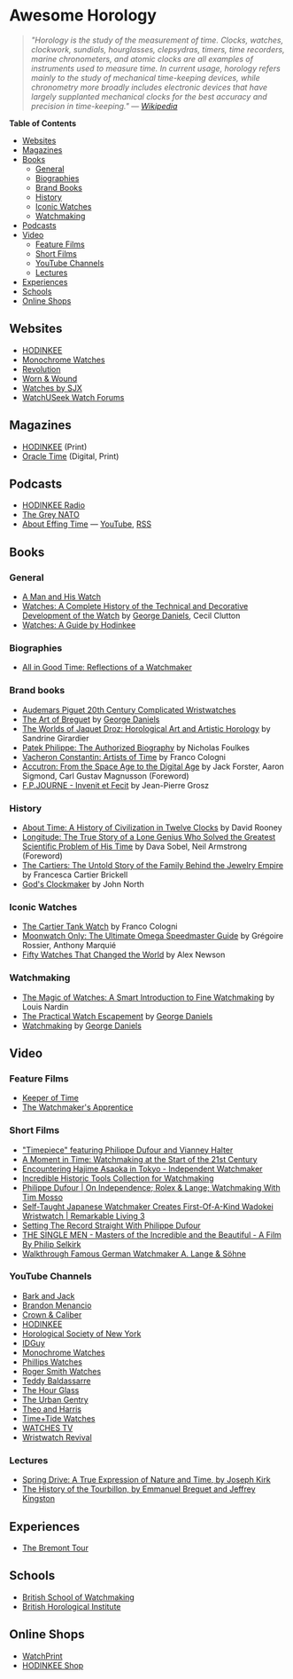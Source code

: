 # Awesome Horology

> _"Horology is the study of the measurement of time. Clocks, watches, clockwork, sundials, hourglasses, clepsydras, timers, time recorders, marine chronometers, and atomic clocks are all examples of instruments used to measure time. In current usage, horology refers mainly to the study of mechanical time-keeping devices, while chronometry more broadly includes electronic devices that have largely supplanted mechanical clocks for the best accuracy and precision in time-keeping." — [Wikipedia](https://en.wikipedia.org/wiki/Horology)_

**Table of Contents**

- [Websites](#websites)
- [Magazines](#magazines)
- [Books](#books)
  - [General](#general)
  - [Biographies](#biographies)
  - [Brand Books](#brand-books)
  - [History](#history)
  - [Iconic Watches](#iconic-watches)
  - [Watchmaking](#watchmaking)
- [Podcasts](#podcasts)
- [Video](#video)
  - [Feature Films](#feature-films)
  - [Short Films](#short-films)
  - [YouTube Channels](#youtube-channels)
  - [Lectures](#lectures)
- [Experiences](#experiences)
- [Schools](#schools)
- [Online Shops](#online-shops)

## Websites

- [HODINKEE](https://www.hodinkee.com/)
- [Monochrome Watches](https://monochrome-watches.com/)
- [Revolution](https://revolutionwatch.com/)
- [Worn & Wound](https://wornandwound.com/)
- [Watches by SJX](https://watchesbysjx.com/)
- [WatchUSeek Watch Forums](https://www.watchuseek.com/)

## Magazines

- [HODINKEE](https://www.hodinkee.com/magazine) (Print)
- [Oracle Time](https://oracleoftime.com/magazine/) (Digital, Print)

## Podcasts

- [HODINKEE Radio](https://www.hodinkee.com/browse/hodinkee-radio)
- [The Grey NATO](https://thegreynato.com/)
- [About Effing Time](https://abouteffingtime.net/password) — [YouTube](https://www.youtube.com/channel/UCqRdOESEo9GGB1zh4YW1iKw), [RSS](https://feeds.buzzsprout.com/2001228.rss)

## Books

### General

- [A Man and His Watch](https://www.goodreads.com/en/book/show/36361178-a-man-and-his-watch)
- [Watches: A Complete History of the Technical and Decorative Development of the Watch](https://www.goodreads.com/book/show/58578773-watches) by [George Daniels](https://www.danielslondon.com/), Cecil Clutton
- [Watches: A Guide by Hodinkee](https://www.goodreads.com/book/show/50240178-watches)

### Biographies

- [All in Good Time: Reflections of a Watchmaker](https://www.goodreads.com/en/book/show/8845277-all-in-good-time)

### Brand books

- [Audemars Piguet 20th Century Complicated Wristwatches](https://www.hodinkee.com/articles/audemars-piguet-20th-century-complicated-wristwatches)
- [The Art of Breguet](https://www.goodreads.com/book/show/53426662-art-of-breguet-the) by [George Daniels](https://www.danielslondon.com/)
- [The Worlds of Jaquet Droz: Horological Art and Artistic Horology](https://www.amazon.com/Worlds-Jaquet-Droz-Horological-Artistic/dp/2940506396) by Sandrine Girardier
- [Patek Philippe: The Authorized Biography](https://www.goodreads.com/book/show/27882472-patek-philippe) by Nicholas Foulkes
- [Vacheron Constantin: Artists of Time](https://www.goodreads.com/book/show/25489335-vacheron-constantin) by Franco Cologni
- [Accutron: From the Space Age to the Digital Age](https://www.accutronwatch.com/products/0d043) by Jack Forster, Aaron Sigmond, Carl Gustav Magnusson (Foreword)
- [F.P.JOURNE - Invenit et Fecit](https://watchprint.com/en/brands-that-make-it-happen/292-fpjourne-invenit-et-fecit.html) by Jean-Pierre Grosz

### History

- [About Time: A History of Civilization in Twelve Clocks](https://www.goodreads.com/en/book/show/55298389-about-time) by David Rooney
- [Longitude: The True Story of a Lone Genius Who Solved the Greatest Scientific Problem of His Time](https://www.goodreads.com/book/show/4806.Longitude) by Dava Sobel, Neil Armstrong (Foreword)
- [The Cartiers: The Untold Story of the Family Behind the Jewelry Empire](https://www.goodreads.com/en/book/show/43982449-the-cartiers) by Francesca Cartier Brickell
- [God's Clockmaker](https://www.goodreads.com/book/show/2071784.God_s_Clockmaker) by John North

### Iconic Watches

- [The Cartier Tank Watch](https://www.goodreads.com/book/show/34508295-the-cartier-tank-watch) by Franco Cologni
- [Moonwatch Only: The Ultimate Omega Speedmaster Guide](https://www.goodreads.com/book/show/48704369-moonwatch-only) by Grégoire Rossier, Anthony Marquié
- [Fifty Watches That Changed the World](https://www.goodreads.com/en/book/show/24905540-fifty-watches-that-changed-the-world) by Alex Newson

### Watchmaking

- [The Magic of Watches: A Smart Introduction to Fine Watchmaking](https://www.goodreads.com/en/book/show/42357170-the-magic-of-watches---revised-and-updated) by Louis Nardin
- [The Practical Watch Escapement](https://www.goodreads.com/book/show/12698161-the-practical-watch-escapement) by [George Daniels](https://www.danielslondon.com/)
- [Watchmaking](https://www.goodreads.com/book/show/1363341.Watchmaking) by [George Daniels](https://www.danielslondon.com/)

## Video

### Feature Films

- [Keeper of Time](https://www.keeperoftimemovie.com/)
- [The Watchmaker's Apprentice](https://www.amazon.co.uk/gp/video/detail/B095NFGCCC)

### Short Films

- ["Timepiece" featuring Philippe Dufour and Vianney Halter](https://www.youtube.com/watch?v=dQtrzLl6-Gg&list=PLPhU2Tz1TddA9Frllryn5WRvDZih9EpqT)
- [A Moment in Time: Watchmaking at the Start of the 21st Century](https://www.youtube.com/watch?v=QEJDsn_-haE&list=PLPhU2Tz1TddA9Frllryn5WRvDZih9EpqT)
- [Encountering Hajime Asaoka in Tokyo - Independent Watchmaker](https://www.youtube.com/watch?v=p_bOpjkW9nY&list=PLPhU2Tz1TddA9Frllryn5WRvDZih9EpqT)
- [Incredible Historic Tools Collection for Watchmaking](https://www.youtube.com/watch?v=i7yC2u1obD8&list=PLPhU2Tz1TddA9Frllryn5WRvDZih9EpqT)
- [Philippe Dufour | On Independence; Rolex & Lange; Watchmaking With Tim Mosso](https://www.youtube.com/watch?v=-bMin3cQkKA&list=PLPhU2Tz1TddA9Frllryn5WRvDZih9EpqT)
- [Self-Taught Japanese Watchmaker Creates First-Of-A-Kind Wadokei Wristwatch | Remarkable Living 3](https://www.youtube.com/watch?v=qp1-W3saJmo&list=PLPhU2Tz1TddA9Frllryn5WRvDZih9EpqT)
- [Setting The Record Straight With Philippe Dufour](https://www.youtube.com/watch?v=5ynbw9uO7Ag&list=PLPhU2Tz1TddA9Frllryn5WRvDZih9EpqT)
- [THE SINGLE MEN - Masters of the Incredible and the Beautiful - A Film By Philip Selkirk](https://www.youtube.com/watch?v=thAKJnp0ntU&list=PLPhU2Tz1TddA9Frllryn5WRvDZih9EpqT)
- [Walkthrough Famous German Watchmaker A. Lange & Söhne](https://www.youtube.com/watch?v=DGAsib-4mCk&list=PLPhU2Tz1TddA9Frllryn5WRvDZih9EpqT)

### YouTube Channels

- [Bark and Jack](https://www.youtube.com/c/BarkandJack)
- [Brandon Menancio](https://www.youtube.com/channel/UCmhdJg8p2s69_2dgnNmp-3w)
- [Crown & Caliber](https://www.youtube.com/user/crownandcaliber)
- [HODINKEE](https://www.youtube.com/c/hodinkee)
- [Horological Society of New York](https://www.youtube.com/c/HorologicalSocietyofNewYork)
- [IDGuy](https://www.youtube.com/channel/UCzf6rqsEBni5G2TSevD6F4A)
- [Monochrome Watches](https://www.youtube.com/user/MonochromeWatches)
- [Phillips Watches](https://www.youtube.com/channel/UC1rfjl5iFe0_LehYGtfH0vQ)
- [Roger Smith Watches](https://www.youtube.com/user/rwsmithwatches)
- [Teddy Baldassarre](https://www.youtube.com/c/TeddyBaldassarre)
- [The Hour Glass](https://www.youtube.com/channel/UCrS1X1VVUgTPtejY0hqIx0w)
- [The Urban Gentry](https://www.youtube.com/c/theurbangentry)
- [Theo and Harris](https://www.youtube.com/channel/UCqhmd5fM8oJrJnahTxaMUUA)
- [Time+Tide Watches](https://www.youtube.com/user/timetidewatches)
- [WATCHES TV](https://www.youtube.com/user/thewatchestv)
- [Wristwatch Revival](https://www.youtube.com/c/WristwatchRevival)

### Lectures

- [Spring Drive: A True Expression of Nature and Time, by Joseph Kirk](https://www.youtube.com/watch?v=R1T32GWdkew&list=PLPhU2Tz1TddA9Frllryn5WRvDZih9EpqT)
- [The History of the Tourbillon, by Emmanuel Breguet and Jeffrey Kingston](https://www.youtube.com/watch?v=u3WI9woZcKQ&list=PLPhU2Tz1TddA9Frllryn5WRvDZih9EpqT)

## Experiences

- [The Bremont Tour](https://www.bremont.com/products/the-bremont-tour)

## Schools

- [British School of Watchmaking](https://www.britishschoolofwatchmaking.co.uk/)
- [British Horological Institute](https://bhi.co.uk/)

## Online Shops

- [WatchPrint](https://watchprint.com/en/)
- [HODINKEE Shop](https://shop.hodinkee.com/)
